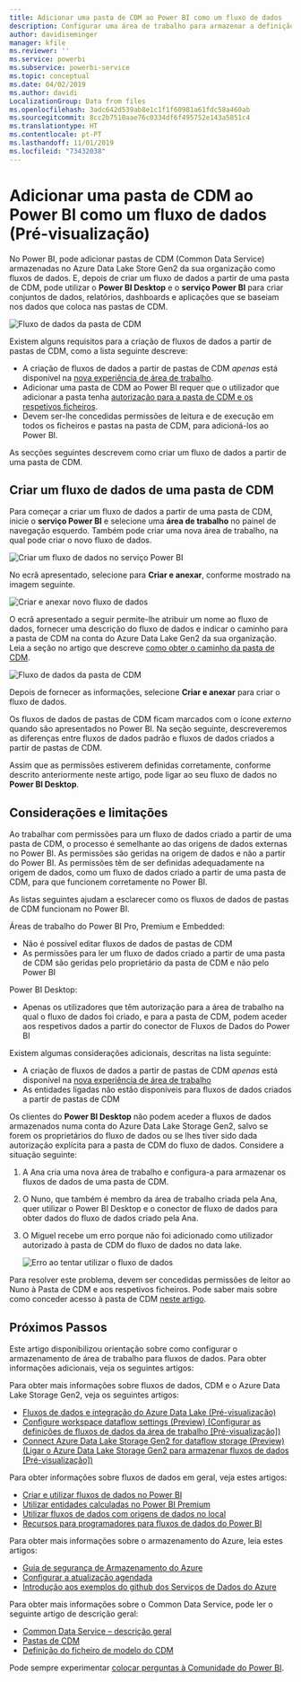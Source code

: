 ```yaml
---
title: Adicionar uma pasta de CDM ao Power BI como um fluxo de dados
description: Configurar uma área de trabalho para armazenar a definição e os ficheiros de dados do fluxo de dados no Azure Data Lake Storage Gen2
author: davidiseminger
manager: kfile
ms.reviewer: ''
ms.service: powerbi
ms.subservice: powerbi-service
ms.topic: conceptual
ms.date: 04/02/2019
ms.author: davidi
LocalizationGroup: Data from files
ms.openlocfilehash: 3adc642d539ab8e1c1f1f60981a61fdc58a460ab
ms.sourcegitcommit: 8cc2b7510aae76c0334df6f495752e143a5851c4
ms.translationtype: HT
ms.contentlocale: pt-PT
ms.lasthandoff: 11/01/2019
ms.locfileid: "73432038"
---
```

# <a name="add-a-cdm-folder-to-power-bi-as-a-dataflow-preview"></a>Adicionar uma pasta de CDM ao Power BI como um fluxo de dados (Pré-visualização)

No Power BI, pode adicionar pastas de CDM (Common Data Service) armazenadas no Azure Data Lake Store Gen2 da sua organização como fluxos de dados. E, depois de criar um fluxo de dados a partir de uma pasta de CDM, pode utilizar o **Power BI Desktop** e o **serviço Power BI** para criar conjuntos de dados, relatórios, dashboards e aplicações que se baseiam nos dados que coloca nas pastas de CDM.

![Fluxo de dados da pasta de CDM](media/service-dataflows-add-cdm-folder/dataflow-from-cdm-folder_01.jpg)

Existem alguns requisitos para a criação de fluxos de dados a partir de pastas de CDM, como a lista seguinte descreve:

* A criação de fluxos de dados a partir de pastas de CDM *apenas* está disponível na [nova experiência de área de trabalho](service-create-the-new-workspaces.md). 
* Adicionar uma pasta de CDM ao Power BI requer que o utilizador que adicionar a pasta tenha [autorização para a pasta de CDM e os respetivos ficheiros](https://go.microsoft.com/fwlink/?linkid=2029121).
* Devem ser-lhe concedidas permissões de leitura e de execução em todos os ficheiros e pastas na pasta de CDM, para adicioná-los ao Power BI.

As secções seguintes descrevem como criar um fluxo de dados a partir de uma pasta de CDM.

## <a name="create-a-dataflow-from-a-cdm-folder"></a>Criar um fluxo de dados de uma pasta de CDM

Para começar a criar um fluxo de dados a partir de uma pasta de CDM, inicie o **serviço Power BI** e selecione uma **área de trabalho** no painel de navegação esquerdo. Também pode criar uma nova área de trabalho, na qual pode criar o novo fluxo de dados.

![Criar um fluxo de dados no serviço Power BI](media/service-dataflows-add-cdm-folder/dataflow-from-cdm-folder_02.jpg)

No ecrã apresentado, selecione para **Criar e anexar**, conforme mostrado na imagem seguinte.

![Criar e anexar novo fluxo de dados](media/service-dataflows-add-cdm-folder/dataflow-from-cdm-folder_03.jpg)

O ecrã apresentado a seguir permite-lhe atribuir um nome ao fluxo de dados, fornecer uma descrição do fluxo de dados e indicar o caminho para a pasta de CDM na conta do Azure Data Lake Gen2 da sua organização. Leia a seção no artigo que descreve [como obter o caminho da pasta de CDM](service-dataflows-configure-workspace-storage-settings.md#get-the-uri-of-stored-dataflow-files). 

![Fluxo de dados da pasta de CDM](media/service-dataflows-add-cdm-folder/dataflow-from-cdm-folder_01.jpg)

Depois de fornecer as informações, selecione **Criar e anexar** para criar o fluxo de dados.

Os fluxos de dados de pastas de CDM ficam marcados com o ícone *externo* quando são apresentados no Power BI. Na seção seguinte, descreveremos as diferenças entre fluxos de dados padrão e fluxos de dados criados a partir de pastas de CDM.

Assim que as permissões estiverem definidas corretamente, conforme descrito anteriormente neste artigo, pode ligar ao seu fluxo de dados no **Power BI Desktop**.


## <a name="considerations-and-limitations"></a>Considerações e limitações

Ao trabalhar com permissões para um fluxo de dados criado a partir de uma pasta de CDM, o processo é semelhante ao das origens de dados externas no Power BI. As permissões são geridas na origem de dados e não a partir do Power BI. As permissões têm de ser definidas adequadamente na origem de dados, como um fluxo de dados criado a partir de uma pasta de CDM, para que funcionem corretamente no Power BI.

As listas seguintes ajudam a esclarecer como os fluxos de dados de pastas de CDM funcionam no Power BI.

Áreas de trabalho do Power BI Pro, Premium e Embedded:
* Não é possível editar fluxos de dados de pastas de CDM
* As permissões para ler um fluxo de dados criado a partir de uma pasta de CDM são geridas pelo proprietário da pasta de CDM e não pelo Power BI

Power BI Desktop:
* Apenas os utilizadores que têm autorização para a área de trabalho na qual o fluxo de dados foi criado, e para a pasta de CDM, podem aceder aos respetivos dados a partir do conector de Fluxos de Dados do Power BI


Existem algumas considerações adicionais, descritas na lista seguinte:

* A criação de fluxos de dados a partir de pastas de CDM *apenas* está disponível na [nova experiência de área de trabalho](service-create-the-new-workspaces.md)
* As entidades ligadas não estão disponíveis para fluxos de dados criados a partir de pastas de CDM


Os clientes do **Power BI Desktop** não podem aceder a fluxos de dados armazenados numa conta do Azure Data Lake Storage Gen2, salvo se forem os proprietários do fluxo de dados ou se lhes tiver sido dada autorização explícita para a pasta de CDM do fluxo de dados. Considere a situação seguinte:

1.  A Ana cria uma nova área de trabalho e configura-a para armazenar os fluxos de dados de uma pasta de CDM.
2.  O Nuno, que também é membro da área de trabalho criada pela Ana, quer utilizar o Power BI Desktop e o conector de fluxo de dados para obter dados do fluxo de dados criado pela Ana.
3.  O Miguel recebe um erro porque não foi adicionado como utilizador autorizado à pasta de CDM do fluxo de dados no data lake.

    ![Erro ao tentar utilizar o fluxo de dados](media/service-dataflows-configure-workspace-storage-settings/dataflow-storage-settings_08.jpg)

Para resolver este problema, devem ser concedidas permissões de leitor ao Nuno à Pasta de CDM e aos respetivos ficheiros. Pode saber mais sobre como conceder acesso à pasta de CDM [neste artigo](https://go.microsoft.com/fwlink/?linkid=2029121).


## <a name="next-steps"></a>Próximos Passos

Este artigo disponibilizou orientação sobre como configurar o armazenamento de área de trabalho para fluxos de dados. Para obter informações adicionais, veja os seguintes artigos:

Para obter mais informações sobre fluxos de dados, CDM e o Azure Data Lake Storage Gen2, veja os seguintes artigos:

* [Fluxos de dados e integração do Azure Data Lake (Pré-visualização)](service-dataflows-azure-data-lake-integration.md)
* [Configure workspace dataflow settings (Preview) (Configurar as definições de fluxos de dados da área de trabalho [Pré-visualização])](service-dataflows-configure-workspace-storage-settings.md)
* [Connect Azure Data Lake Storage Gen2 for dataflow storage (Preview) (Ligar o Azure Data Lake Storage Gen2 para armazenar fluxos de dados [Pré-visualização])](service-dataflows-connect-azure-data-lake-storage-gen2.md)

Para obter informações sobre fluxos de dados em geral, veja estes artigos:

* [Criar e utilizar fluxos de dados no Power BI](service-dataflows-create-use.md)
* [Utilizar entidades calculadas no Power BI Premium](service-dataflows-computed-entities-premium.md)
* [Utilizar fluxos de dados com origens de dados no local](service-dataflows-on-premises-gateways.md)
* [Recursos para programadores para fluxos de dados do Power BI](service-dataflows-developer-resources.md)

Para obter mais informações sobre o armazenamento do Azure, leia estes artigos:
* [Guia de segurança de Armazenamento do Azure](https://docs.microsoft.com/azure/storage/common/storage-security-guide)
* [Configurar a atualização agendada](refresh-scheduled-refresh.md)
* [Introdução aos exemplos do github dos Serviços de Dados do Azure](https://aka.ms/cdmadstutorial)

Para obter mais informações sobre o Common Data Service, pode ler o seguinte artigo de descrição geral:
* [Common Data Service – descrição geral](https://docs.microsoft.com/powerapps/common-data-model/overview)
* [Pastas de CDM](https://go.microsoft.com/fwlink/?linkid=2045304)
* [Definição do ficheiro de modelo do CDM](https://go.microsoft.com/fwlink/?linkid=2045521)

Pode sempre experimentar [colocar perguntas à Comunidade do Power BI](http://community.powerbi.com/).


